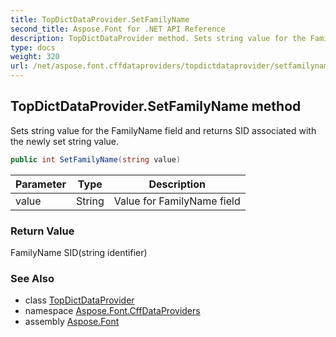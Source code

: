 ```yaml
---
title: TopDictDataProvider.SetFamilyName
second_title: Aspose.Font for .NET API Reference
description: TopDictDataProvider method. Sets string value for the FamilyName field and returns SID associated with the newly set string value
type: docs
weight: 320
url: /net/aspose.font.cffdataproviders/topdictdataprovider/setfamilyname/
---
```

## TopDictDataProvider.SetFamilyName method

Sets string value for the FamilyName field and returns SID associated with the newly set string value.

```csharp
public int SetFamilyName(string value)
```

| Parameter | Type | Description |
| --- | --- | --- |
| value | String | Value for FamilyName field |

### Return Value

FamilyName SID(string identifier)

### See Also

* class [TopDictDataProvider](../)
* namespace [Aspose.Font.CffDataProviders](../../../aspose.font.cffdataproviders/)
* assembly [Aspose.Font](../../../)


